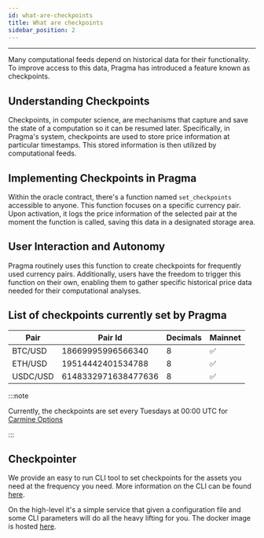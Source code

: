 ```yaml
---
id: what-are-checkpoints
title: What are checkpoints
sidebar_position: 2
---
```


---

Many computational feeds depend on historical data for their functionality. To improve access to this data, Pragma has introduced a feature known as checkpoints.

## Understanding Checkpoints

Checkpoints, in computer science, are mechanisms that capture and save the state of a computation so it can be resumed later. Specifically, in Pragma's system, checkpoints are used to store price information at particular timestamps. This stored information is then utilized by computational feeds.

## Implementing Checkpoints in Pragma

Within the oracle contract, there's a function named `set_checkpoints` accessible to anyone. This function focuses on a specific currency pair. Upon activation, it logs the price information of the selected pair at the moment the function is called, saving this data in a designated storage area.

## User Interaction and Autonomy

Pragma routinely uses this function to create checkpoints for frequently used currency pairs. Additionally, users have the freedom to trigger this function on their own, enabling them to gather specific historical price data needed for their computational analyses.

## List of checkpoints currently set by Pragma

| Pair     | Pair Id             | Decimals | Mainnet |
| -------- | ------------------- | -------- | ------- |
| BTC/USD  | 18669995996566340   | 8        | ✅      |
| ETH/USD  | 19514442401534788   | 8        | ✅      |
| USDC/USD | 6148332971638477636 | 8        | ✅      |

:::note

Currently, the checkpoints are set every Tuesdays at 00:00 UTC for [Carmine Options](https://carmine.finance/)

:::

## Checkpointer

We provide an easy to run CLI tool to set checkpoints for the assets you need at the frequency you need.
More information on the CLI can be found [here](https://github.com/astraly-labs/pragma-sdk/blob/master/checkpointer/README.md).

On the high-level it's a simple service that given a configuration file and some CLI parameters will do all the heavy lifting for you.
The docker image is hosted [here](https://github.com/astraly-labs/pragma-sdk/pkgs/container/pragma-sdk%2Fcheckpointer).